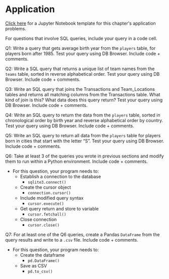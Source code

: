 # Application

[Click here](https://colab.research.google.com/drive/1oxQZ20oju13Peb04Jim97hGtVv0kgFMO?usp=sharing) for a Jupyter Notebook template for this chapter's application problems.

For questions that involve SQL queries, include your query in a code cell.

Q1: Write a query that gets average birth year from the `players` table, for players born after 1985. Test your query using DB Browser. Include code + comments.

Q2: Write a SQL query that returns a unique list of team names from the `teams` table, sorted in reverse alphabetical order. Test your query using DB Browser. Include code + comments.

Q3: Write an SQL query that joins the Transactions and Team_Locations tables and returns all matching columns from the Transactions table. What kind of join is this? What data does this query return? Test your query using DB Browser. Include code + comments.

Q4: Write an SQL query to return the data from the `players` table, sorted in chronological order by birth year and reverse alphabetical order by country. Test your query using DB Browser. Include code + comments.

Q5: Write an SQL query to return all data from the `players` table for players born in cities that start with the letter “S”. Test your query using DB Browser. Include code + comments.

Q6: Take at least 3 of the queries you wrote in previous sections and modify them to run within a Python environment. Include code + comments.
- For this question, your program needs to:
  * Establish a connection to the database
    * `sqlite3.connect()`
  * Create the cursor object
    * `connection.cursor()`
  * Include modified query syntax
    * `cursor.execute()`
  * Get query return and store to variable
    * `cursor.fetchall()`
  * Close connection
    * `cursor.close()`

Q7: For at least one of the Q6 queries, create a Pandas `DataFrame` from the query results and write to a `.csv` file. Include code + comments.
- For this question, your program needs to:
  * Create the dataframe
    * `pd.DataFrame()`
  * Save as CSV
    * `pd.to_csv()`